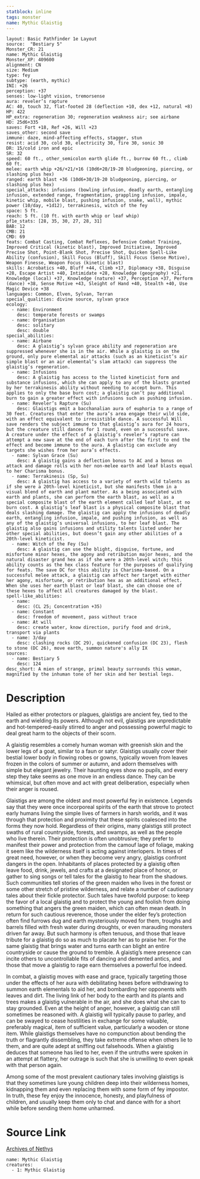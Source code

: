 ```yaml
---
statblock: inline
tags: monster
name: Mythic Glaistig
---
```

```statblock
layout: Basic Pathfinder 1e Layout
source:  "Bestiary 5"
Monster_CR: 21
name: Mythic Glaistig
Monster_XP: 409600
alignment: CN
size: Medium
type: fey
subtype: (earth, mythic)
INI: +26
perception: +37
senses: low-light vision, tremorsense
aura: reveler’s rapture
AC: 40, touch 32, flat-footed 28 (deflection +10, dex +12, natural +8)
HP: 422
HP_extra: regeneration 30; regeneration weakness air; see airbane
HD: 25d6+335
saves: Fort +18, Ref +26, Will +23
saves_other: second save
immune: daze, mind-affecting effects, stagger, stun
resist: acid 30, cold 30, electricity 30, fire 30, sonic 30
DR: 15/cold iron and epic
SR: 32
speed: 60 ft., other_semicolon earth glide ft., burrow 60 ft., climb 60 ft.
melee: earth whip +26/+21/+16 (10d6+20/19-20 bludgeoning, piercing, or slashing plus hex)
ranged: earth blast +36 (10d6+30/19-20 bludgeoning, piercing, or slashing plus hex)
special_attacks: infusions (bowling infusion, deadly earth, entangling infusion, extended range, fragmentation, grappling infusion, impale, kinetic whip, mobile blast, pushing infusion, snake, wall), mythic power (10/day, +1d12), terrakinesis, witch of the fey
space: 5 ft.
reach: 5 ft. (10 ft. with earth whip or leaf whip)
pf1e_stats: [28, 35, 30, 27, 28, 31]
BAB: 12
CMB: 21
CMD: 69
feats: Combat Casting, Combat Reflexes, Defensive Combat Training, Improved Critical (kinetic blast), Improved Initiative, Improved Precise Shot, Point-Blank Shot, Precise Shot, Quicken Spell-Like Ability (confusion), Skill Focus (Bluff), Skill Focus (Sense Motive), Weapon Finesse, Weapon Focus (kinetic blast)
skills: Acrobatics +40, Bluff +44, Climb +17, Diplomacy +38, Disguise +28, Escape Artist +40, Intimidate +28, Knowledge (geography) +21, Knowledge (local) +37, Knowledge (nature) +37, Perception +37, Perform (dance) +38, Sense Motive +43, Sleight of Hand +40, Stealth +40, Use Magic Device +38
languages: Common, Elven, Sylvan, Terran
special_qualities: divine source, sylvan grace
ecology:
  - name: Environment
    desc: temperate forests or swamps
  - name: Organisation
    desc: solitary
    desc: double
special_abilities:
  - name: Airbane
    desc: A glaistig’s sylvan grace ability and regeneration are suppressed whenever she is in the air. While a glaistig is on the ground, only pure elemental air attacks (such as an kineticist’s air simple blast or an air elemental’s slam attack) can suppress the glaistig’s regeneration.
  - name: Infusions
    desc: A glaistig has access to the listed kineticist form and substance infusions, which she can apply to any of the blasts granted by her terrakinesis ability without needing to accept burn. This applies to only the base burn cost; a glaistig can’t pay additional burn to gain a greater effect with infusions such as pushing infusion.
  - name: Reveler’s Rapture (Su)
    desc: Glaistigs emit a bacchanalian aura of euphoria to a range of 30 feet. Creatures that enter the aura’s area engage their wild side, with an effect equivalent to irresistible dance. A successful Will save renders the subject immune to that glaistig’s aura for 24 hours, but the creature still dances for 1 round, even on a successful save. A creature under the effect of a glaistig’s reveler’s rapture can attempt a new save at the end of each turn after the first to end the effect and become immune to the aura. A glaistig can exclude any targets she wishes from her aura’s effects.
  - name: Sylvan Grace (Su)
    desc: A glaistig gains a deflection bonus to AC and a bonus on attack and damage rolls with her non-melee earth and leaf blasts equal to her Charisma bonus.
  - name: Terrakinesis (Sp, Su)
    desc: A glaistig has access to a variety of earth wild talents as if she were a 20th-level kineticist, but she manifests them in a visual blend of earth and plant matter. As a being associated with earth and plants, she can perform the earth blast, as well as a special composite blast of the earth element called leaf blast, at no burn cost. A glaistig’s leaf blast is a physical composite blast that deals slashing damage. The glaistig can apply the infusions of deadly earth, entangling infusion, impale, and pushing infusion, as well as any of the glaistig’s universal infusions, to her leaf blast. The glaistig also gains infusions and utility talents listed under her other special abilities, but doesn’t gain any other abilities of a 20th-level kineticist.
  - name: Witch of the Fey (Su)
    desc: A glaistig can use the blight, disguise, fortune, and misfortune minor hexes, the agony and retribution major hexes, and the natural disaster grand hex as if she were a 20th-level witch; this ability counts as the hex class feature for the purposes of qualifying for feats. The save DC for this ability is Charisma-based. On a successful melee attack, a glaistig can affect her target with either her agony, misfortune, or retribution hex as an additional effect. When she uses her earth blast or leaf blast, she can choose one of these hexes to affect all creatures damaged by the blast.
spell-like_abilities:
  - name:
    desc: (CL 25; Concentration +35)
  - name: Constant
    desc: freedom of movement, pass without trace
  - name: At will
    desc: create water, know direction, purify food and drink, transport via plants
  - name: 3/day
    desc: clashing rocks (DC 29), quickened confusion (DC 23), flesh to stone (DC 26), move earth, summon nature's ally IX
sources:
  - name: Bestiary 5
    desc: 124
desc_short: A mien of strange, primal beauty surrounds this woman, magnified by the inhuman tone of her skin and her bestial legs.
```
# Description
Hailed as either protectors or plagues, glaistigs are ancient fey, tied to the earth and wielding its powers. Although not evil, glaistigs are unpredictable and hot-tempered-easily stirred to anger and possessing powerful magic to deal great harm to the objects of their scorn.

 A glaistig resembles a comely human woman with greenish skin and the lower legs of a goat, similar to a faun or satyr. Glaistigs usually cover their bestial lower body in flowing robes or gowns, typically woven from leaves frozen in the colors of summer or autumn, and adorn themselves with simple but elegant jewelry. Their haunting eyes show no pupils, and every step they take seems as one move in an endless dance. They can be whimsical, but often move and act with great deliberation, especially when their anger is roused.

 Glaistigs are among the oldest and most powerful fey in existence. Legends say that they were once incorporeal spirits of the earth that strove to protect early humans living the simple lives of farmers in harsh worlds, and it was through that protection and proximity that these spirits coalesced into the forms they now hold. Regardless of their origins, many glaistigs still protect swaths of rural countryside, forests, and swamps, as well as the people who live therein. Their protection is often unobtrusive; they prefer to manifest their power and protection from the camouf lage of foliage, making it seem like the wilderness itself is acting against interlopers. In times of great need, however, or when they become very angry, glaistigs confront dangers in the open. Inhabitants of places protected by a glaistig often leave food, drink, jewels, and crafts at a designated place of honor, or gather to sing songs or tell tales for the glaistig to hear from the shadows. Such communities tell stories of the green maiden who lives in the forest or some other stretch of pristine wilderness, and relate a number of cautionary tales about their fickle protector. Such tales have twofold purpose: to keep the favor of a local glaistig and to protect the young and foolish from doing something that angers the green maiden, which can often mean death. In return for such cautious reverence, those under the elder fey’s protection often find furrows dug and earth mysteriously moved for them, troughs and barrels filled with fresh water during droughts, or even marauding monsters driven far away. But such harmony is often tenuous, and those that leave tribute for a glaistig do so as much to placate her as to praise her. For the same glaistig that brings water and turns earth can blight an entire countryside or cause the ground to tremble. A glaistig’s mere presence can incite others to uncontrollable fits of dancing and demented antics, and those that move a glaistig to rage earn themselves a powerful foe indeed.

 In combat, a glaistig moves with ease and grace, typically targeting those under the effects of her aura with debilitating hexes before withdrawing to summon earth elementals to aid her, and bombarding her opponents with leaves and dirt. The living link of her body to the earth and its plants and trees makes a glaistig vulnerable in the air, and she does what she can to stay grounded. Even at the height of anger, however, a glaistig can still sometimes be reasoned with. A glaistig will typically pause to parley, and can be swayed to cease hostilities in exchange for some valuable, preferably magical, item of sufficient value, particularly a wooden or stone item. While glaistigs themselves have no compunction about bending the truth or flagrantly dissembling, they take extreme offense when others lie to them, and are quite adept at sniffing out falsehoods. When a glaistig deduces that someone has lied to her, even if the untruths were spoken in an attempt at flattery, her outrage is such that she is unwilling to even speak with that person again.

 Among some of the most prevalent cautionary tales involving glaistigs is that they sometimes lure young children deep into their wilderness homes, kidnapping them and even replacing them with some form of fey impostor. In truth, these fey enjoy the innocence, honesty, and playfulness of children, and usually keep them only to chat and dance with for a short while before sending them home unharmed.
# Source Link
[Archives of Nethys](https://aonprd.com/MythicMonsterDisplay.aspx?ItemName=Glaistig)
```encounter-table
name: Mythic Glaistig
creatures:
  - 1: Mythic Glaistig
```
